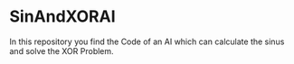 # SinAndXORAI
In this repository you find the Code of an AI which can calculate the sinus and solve the XOR Problem.
